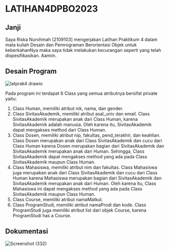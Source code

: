# LATIHAN4DPBO2023
## Janji
Saya Riska Nurohmah [2109103] mengerjakan Latihan Praktikum 4 dalam mata kuliah Desain dan Pemrograman Berorientasi Objek untuk keberkahanNya maka saya tidak melakukan kecurangan seperti yang telah dispesifikasikan. Aamiin.
## Desain Program
![latprak4 drawio](https://user-images.githubusercontent.com/119839421/223437558-f02c6290-0f0f-4cad-a78e-fdf6a80b5640.png)

Pada program ini terdapat 6 Class yang semua atributnya bersifat private yaitu:
1. Class Human, memiliki atribut nik, nama, dan gender.
2. Class SivitasAkademik, memiliki atribut asal_univ dan email. Class SivitasAkademik merupakan anak dari Class Human, karena SivitasAkademik adalah manusia. Oleh karena itu, SivitasAkademik dapat mengakses method dari Class Human.
3. Class Dosen, memiliki atribut nip, fakultas, pend_terakhir, dan keahlian. Class Dosen merupakan anak dari Class SivitasAkademik dan cucu dari Class Human karena Dosen merupakan bagian dari SivitasAkademik dan SivitasAkademik merupakan anak dari Human. Sehingga, Class SivitasAkademik dapat mengakses method yang ada pada Class SivitasAkademik maupun Class Human.
4. Class Mahasiswa, memiliki atribut nim dan fakultas. Class Mahasiswa juga merupakan anak dari Class SivitasAkademik dan cucu dari Class Human karena Mahasiswa merupakan bagian dari SivitasAkademik dan SivitasAkademik merupakan anak dari Human. Oleh karena itu, Class Mahasiswa ini dapat mengakses method yang ada pada Class SivitasAkademik maupun Class Human.
5. Class Course, memiliki atribut namaMatkul.
6. Class ProgramStudi, memiliki atribut namaProdi dan kode. Class ProgramStudi juga memiliki atribut list dari objek Course, karena ProgramStudi has a Course.

## Dokumentasi
![Screenshot (332)](https://user-images.githubusercontent.com/119839421/223438161-5c1b8ff8-af0c-4494-9966-58bd6107acfa.png)
